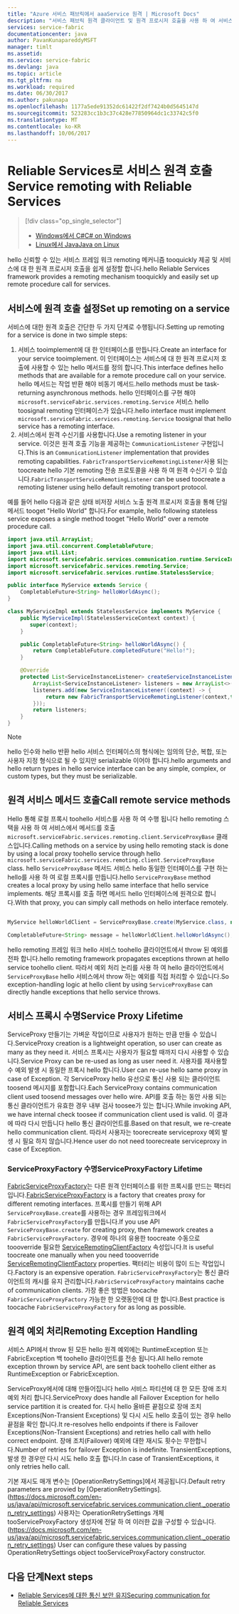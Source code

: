 ```yaml
---
title: "Azure 서비스 패브릭에서 aaaService 원격 | Microsoft Docs"
description: "서비스 패브릭 원격 클라이언트 및 원격 프로시저 호출을 사용 하 여 서비스를 사용 하 여 toocommunicate 서비스입니다."
services: service-fabric
documentationcenter: java
author: PavanKunapareddyMSFT
manager: timlt
ms.assetid: 
ms.service: service-fabric
ms.devlang: java
ms.topic: article
ms.tgt_pltfrm: na
ms.workload: required
ms.date: 06/30/2017
ms.author: pakunapa
ms.openlocfilehash: 1177a5ede91352dc61422f2df7424b0d5645147d
ms.sourcegitcommit: 523283cc1b3c37c428e77850964dc1c33742c5f0
ms.translationtype: MT
ms.contentlocale: ko-KR
ms.lasthandoff: 10/06/2017
---
```

# <a name="service-remoting-with-reliable-services"></a><span data-ttu-id="49efe-103">Reliable Services로 서비스 원격 호출</span><span class="sxs-lookup"><span data-stu-id="49efe-103">Service remoting with Reliable Services</span></span>
> [!div class="op_single_selector"]
> * [<span data-ttu-id="49efe-104">Windows에서 C#</span><span class="sxs-lookup"><span data-stu-id="49efe-104">C# on Windows</span></span>](service-fabric-reliable-services-communication-remoting.md)
> * [<span data-ttu-id="49efe-105">Linux에서 Java</span><span class="sxs-lookup"><span data-stu-id="49efe-105">Java on Linux</span></span>](service-fabric-reliable-services-communication-remoting-java.md)
>
>

<span data-ttu-id="49efe-106">hello 신뢰할 수 있는 서비스 프레임 워크 remoting 메커니즘 tooquickly 제공 및 서비스에 대 한 원격 프로시저 호출을 쉽게 설정할 합니다.</span><span class="sxs-lookup"><span data-stu-id="49efe-106">hello Reliable Services framework provides a remoting mechanism tooquickly and easily set up remote procedure call for services.</span></span>

## <a name="set-up-remoting-on-a-service"></a><span data-ttu-id="49efe-107">서비스에 원격 호출 설정</span><span class="sxs-lookup"><span data-stu-id="49efe-107">Set up remoting on a service</span></span>
<span data-ttu-id="49efe-108">서비스에 대한 원격 호출은 간단한 두 가지 단계로 수행됩니다.</span><span class="sxs-lookup"><span data-stu-id="49efe-108">Setting up remoting for a service is done in two simple steps:</span></span>

1. <span data-ttu-id="49efe-109">서비스 tooimplement에 대 한 인터페이스를 만듭니다.</span><span class="sxs-lookup"><span data-stu-id="49efe-109">Create an interface for your service tooimplement.</span></span> <span data-ttu-id="49efe-110">이 인터페이스는 서비스에 대 한 원격 프로시저 호출에 사용할 수 있는 hello 메서드를 정의 합니다.</span><span class="sxs-lookup"><span data-stu-id="49efe-110">This interface defines hello methods that are available for a remote procedure call on your service.</span></span> <span data-ttu-id="49efe-111">hello 메서드는 작업 반환 해야 비동기 메서드.</span><span class="sxs-lookup"><span data-stu-id="49efe-111">hello methods must be task-returning asynchronous methods.</span></span> <span data-ttu-id="49efe-112">hello 인터페이스를 구현 해야 `microsoft.serviceFabric.services.remoting.Service` 서비스 hello toosignal remoting 인터페이스가 있습니다.</span><span class="sxs-lookup"><span data-stu-id="49efe-112">hello interface must implement `microsoft.serviceFabric.services.remoting.Service` toosignal that hello service has a remoting interface.</span></span>
2. <span data-ttu-id="49efe-113">서비스에서 원격 수신기를 사용합니다.</span><span class="sxs-lookup"><span data-stu-id="49efe-113">Use a remoting listener in your service.</span></span> <span data-ttu-id="49efe-114">이것은 원격 호출 기능을 제공하는 `CommunicationListener` 구현입니다.</span><span class="sxs-lookup"><span data-stu-id="49efe-114">This is an `CommunicationListener` implementation that provides remoting capabilities.</span></span> <span data-ttu-id="49efe-115">`FabricTransportServiceRemotingListener`사용 되는 toocreate hello 기본 remoting 전송 프로토콜을 사용 하 여 원격 수신기 수 있습니다.</span><span class="sxs-lookup"><span data-stu-id="49efe-115">`FabricTransportServiceRemotingListener` can be used toocreate a remoting listener using hello default remoting transport protocol.</span></span>

<span data-ttu-id="49efe-116">예를 들어 hello 다음과 같은 상태 비저장 서비스 노출 원격 프로시저 호출을 통해 단일 메서드 tooget "Hello World" 합니다.</span><span class="sxs-lookup"><span data-stu-id="49efe-116">For example, hello following stateless service exposes a single method tooget "Hello World" over a remote procedure call.</span></span>

```java
import java.util.ArrayList;
import java.util.concurrent.CompletableFuture;
import java.util.List;
import microsoft.servicefabric.services.communication.runtime.ServiceInstanceListener;
import microsoft.servicefabric.services.remoting.Service;
import microsoft.servicefabric.services.runtime.StatelessService;

public interface MyService extends Service {
    CompletableFuture<String> helloWorldAsync();
}

class MyServiceImpl extends StatelessService implements MyService {
    public MyServiceImpl(StatelessServiceContext context) {
       super(context);
    }

    public CompletableFuture<String> helloWorldAsync() {
        return CompletableFuture.completedFuture("Hello!");
    }

    @Override
    protected List<ServiceInstanceListener> createServiceInstanceListeners() {
        ArrayList<ServiceInstanceListener> listeners = new ArrayList<>();
        listeners.add(new ServiceInstanceListener((context) -> {
            return new FabricTransportServiceRemotingListener(context,this);
        }));
        return listeners;
    }
}
```

> [!NOTE]
> <span data-ttu-id="49efe-117">hello 인수와 hello 반환 hello 서비스 인터페이스의 형식에는 임의의 단순, 복합, 또는 사용자 지정 형식으로 될 수 있지만 serializable 이어야 합니다.</span><span class="sxs-lookup"><span data-stu-id="49efe-117">hello arguments and hello return types in hello service interface can be any simple, complex, or custom types, but they must be serializable.</span></span>
>
>

## <a name="call-remote-service-methods"></a><span data-ttu-id="49efe-118">원격 서비스 메서드 호출</span><span class="sxs-lookup"><span data-stu-id="49efe-118">Call remote service methods</span></span>
<span data-ttu-id="49efe-119">Hello 통해 로컬 프록시 toohello 서비스를 사용 하 여 수행 됩니다 hello remoting 스택을 사용 하 여 서비스에서 메서드를 호출 `microsoft.serviceFabric.services.remoting.client.ServiceProxyBase` 클래스입니다.</span><span class="sxs-lookup"><span data-stu-id="49efe-119">Calling methods on a service by using hello remoting stack is done by using a local proxy toohello service through hello `microsoft.serviceFabric.services.remoting.client.ServiceProxyBase` class.</span></span> <span data-ttu-id="49efe-120">hello `ServiceProxyBase` 메서드 서비스 hello 동일한 인터페이스를 구현 하는 hello를 사용 하 여 로컬 프록시를 만듭니다.</span><span class="sxs-lookup"><span data-stu-id="49efe-120">hello `ServiceProxyBase` method creates a local proxy by using hello same interface that hello service implements.</span></span> <span data-ttu-id="49efe-121">해당 프록시를 호출 하면 메서드 hello 인터페이스에 원격으로 합니다.</span><span class="sxs-lookup"><span data-stu-id="49efe-121">With that proxy, you can simply call methods on hello interface remotely.</span></span>

```java

MyService helloWorldClient = ServiceProxyBase.create(MyService.class, new URI("fabric:/MyApplication/MyHelloWorldService"));

CompletableFuture<String> message = helloWorldClient.helloWorldAsync();

```

<span data-ttu-id="49efe-122">hello remoting 프레임 워크 hello 서비스 toohello 클라이언트에서 throw 된 예외를 전파 합니다.</span><span class="sxs-lookup"><span data-stu-id="49efe-122">hello remoting framework propagates exceptions thrown at hello service toohello client.</span></span> <span data-ttu-id="49efe-123">따라서 예외 처리 논리를 사용 하 여 hello 클라이언트에서 `ServiceProxyBase` hello 서비스에서 throw 하는 예외를 직접 처리할 수 있습니다.</span><span class="sxs-lookup"><span data-stu-id="49efe-123">So exception-handling logic at hello client by using `ServiceProxyBase` can directly handle exceptions that hello service throws.</span></span>

## <a name="service-proxy-lifetime"></a><span data-ttu-id="49efe-124">서비스 프록시 수명</span><span class="sxs-lookup"><span data-stu-id="49efe-124">Service Proxy Lifetime</span></span>
<span data-ttu-id="49efe-125">ServiceProxy 만들기는 가벼운 작업이므로 사용자가 원하는 만큼 만들 수 있습니다.</span><span class="sxs-lookup"><span data-stu-id="49efe-125">ServiceProxy creation is a lightweight operation, so user can create as many as they need it.</span></span> <span data-ttu-id="49efe-126">서비스 프록시는 사용자가 필요할 때까지 다시 사용할 수 있습니다.</span><span class="sxs-lookup"><span data-stu-id="49efe-126">Service Proxy can be re-used as long as user need it.</span></span> <span data-ttu-id="49efe-127">사용자를 재사용할 수 예외 발생 시 동일한 프록시 hello 합니다.</span><span class="sxs-lookup"><span data-stu-id="49efe-127">User can re-use hello same proxy in case of Exception.</span></span> <span data-ttu-id="49efe-128">각 ServiceProxy hello 유선으로 통신 사용 되는 클라이언트 toosend 메시지를 포함합니다.</span><span class="sxs-lookup"><span data-stu-id="49efe-128">Each ServiceProxy contains communication client used toosend messages over hello wire.</span></span> <span data-ttu-id="49efe-129">API를 호출 하는 동안 사용 되는 통신 클라이언트가 유효한 경우 내부 검사 toosee가 있는 합니다.</span><span class="sxs-lookup"><span data-stu-id="49efe-129">While invoking API, we have internal check toosee if communication client used is valid.</span></span> <span data-ttu-id="49efe-130">이 결과에 따라 다시 만듭니다 hello 통신 클라이언트를.</span><span class="sxs-lookup"><span data-stu-id="49efe-130">Based on that result, we re-create hello communication client.</span></span> <span data-ttu-id="49efe-131">따라서 사용자는 toorecreate serviceproxy 예외 발생 시 필요 하지 않습니다.</span><span class="sxs-lookup"><span data-stu-id="49efe-131">Hence user do not need toorecreate serviceproxy in case of Exception.</span></span>

### <a name="serviceproxyfactory-lifetime"></a><span data-ttu-id="49efe-132">ServiceProxyFactory 수명</span><span class="sxs-lookup"><span data-stu-id="49efe-132">ServiceProxyFactory Lifetime</span></span>
<span data-ttu-id="49efe-133">[FabricServiceProxyFactory](https://docs.microsoft.com/en-us/java/api/microsoft.servicefabric.services.remoting.client._fabric_service_proxy_factory)는 다른 원격 인터페이스를 위한 프록시를 만드는 팩터리입니다.</span><span class="sxs-lookup"><span data-stu-id="49efe-133">[FabricServiceProxyFactory](https://docs.microsoft.com/en-us/java/api/microsoft.servicefabric.services.remoting.client._fabric_service_proxy_factory) is a factory that creates proxy for different remoting interfaces.</span></span> <span data-ttu-id="49efe-134">프록시를 만들기 위해 API `ServiceProxyBase.create`를 사용하는 경우 프레임워크에서 `FabricServiceProxyFactory`를 만듭니다.</span><span class="sxs-lookup"><span data-stu-id="49efe-134">If you use API `ServiceProxyBase.create` for creating proxy, then framework creates a `FabricServiceProxyFactory`.</span></span>
<span data-ttu-id="49efe-135">경우에 하나의 유용한 toocreate 수동으로 toooverride 필요한 [ServiceRemotingClientFactory](https://docs.microsoft.com/en-us/java/api/microsoft.servicefabric.services.remoting.client._service_remoting_client_factory) 속성입니다.</span><span class="sxs-lookup"><span data-stu-id="49efe-135">It is useful toocreate one manually when you need toooverride [ServiceRemotingClientFactory](https://docs.microsoft.com/en-us/java/api/microsoft.servicefabric.services.remoting.client._service_remoting_client_factory) properties.</span></span>
<span data-ttu-id="49efe-136">팩터리는 비용이 많이 드는 작업입니다.</span><span class="sxs-lookup"><span data-stu-id="49efe-136">Factory is an expensive operation.</span></span> <span data-ttu-id="49efe-137">`FabricServiceProxyFactory`는 통신 클라이언트의 캐시를 유지 관리합니다.</span><span class="sxs-lookup"><span data-stu-id="49efe-137">`FabricServiceProxyFactory` maintains cache of communication clients.</span></span>
<span data-ttu-id="49efe-138">가장 좋은 방법은 toocache `FabricServiceProxyFactory` 가능한 한 오랫동안에 대 한 합니다.</span><span class="sxs-lookup"><span data-stu-id="49efe-138">Best practice is toocache `FabricServiceProxyFactory` for as long as possible.</span></span>

## <a name="remoting-exception-handling"></a><span data-ttu-id="49efe-139">원격 예외 처리</span><span class="sxs-lookup"><span data-stu-id="49efe-139">Remoting Exception Handling</span></span>
<span data-ttu-id="49efe-140">서비스 API에서 throw 된 모든 hello 원격 예외에는 RuntimeException 또는 FabricException 백 toohello 클라이언트를 전송 됩니다.</span><span class="sxs-lookup"><span data-stu-id="49efe-140">All hello remote exception thrown by service API, are sent back toohello client either as RuntimeException or FabricException.</span></span>

<span data-ttu-id="49efe-141">ServiceProxy에서에 대해 만들어집니다 hello 서비스 파티션에 대 한 모든 장애 조치 예외 처리 합니다.</span><span class="sxs-lookup"><span data-stu-id="49efe-141">ServiceProxy does handle all Failover Exception for hello service partition it  is created for.</span></span> <span data-ttu-id="49efe-142">다시 hello 올바른 끝점으로 장애 조치 Exceptions(Non-Transient Exceptions) 및 다시 시도 hello 호출이 있는 경우 hello 끝점을 확인 합니다.</span><span class="sxs-lookup"><span data-stu-id="49efe-142">It re-resolves hello endpoints if there is Failover Exceptions(Non-Transient Exceptions) and retries hello call with hello correct endpoint.</span></span> <span data-ttu-id="49efe-143">장애 조치(Failover) 예외에 대한 재시도 횟수는 무한합니다.</span><span class="sxs-lookup"><span data-stu-id="49efe-143">Number of retries for failover Exception is indefinite.</span></span>
<span data-ttu-id="49efe-144">TransientExceptions, 발생 한 경우만 다시 시도 hello 호출 합니다.</span><span class="sxs-lookup"><span data-stu-id="49efe-144">In case of TransientExceptions, it only retries hello call.</span></span>

<span data-ttu-id="49efe-145">기본 재시도 매개 변수는 [OperationRetrySettings]에서 제공됩니다.</span><span class="sxs-lookup"><span data-stu-id="49efe-145">Default retry parameters are provied by [OperationRetrySettings].</span></span> <span data-ttu-id="49efe-146">(https://docs.microsoft.com/en-us/java/api/microsoft.servicefabric.services.communication.client._operation_retry_settings) 사용자는 OperationRetrySettings 개체 tooServiceProxyFactory 생성자에 전달 하 여 이러한 값을 구성할 수 있습니다.</span><span class="sxs-lookup"><span data-stu-id="49efe-146">(https://docs.microsoft.com/en-us/java/api/microsoft.servicefabric.services.communication.client._operation_retry_settings) User can configure these values by passing OperationRetrySettings object tooServiceProxyFactory constructor.</span></span>

## <a name="next-steps"></a><span data-ttu-id="49efe-147">다음 단계</span><span class="sxs-lookup"><span data-stu-id="49efe-147">Next steps</span></span>
* [<span data-ttu-id="49efe-148">Reliable Services에 대한 통신 보안 유지</span><span class="sxs-lookup"><span data-stu-id="49efe-148">Securing communication for Reliable Services</span></span>](service-fabric-reliable-services-secure-communication.md)
